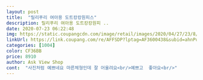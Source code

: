 ```yaml
---
layout: post 
title:  "릴리푸리 여아용 도트캉캉원피스" 
description: 릴리푸리 여아용 도트캉캉원피 ..
date: 2020-07-23 06:22:48 
img: https://static.coupangcdn.com/image/retail/images/2020/04/27/23/8/63fcd308-1ed7-4bfb-9561-26a192c4fac5.jpg 
linkUrl: https://link.coupang.com/re/AFFSDP?lptag=AF3600438&subid=ahnPublicAsk&pageKey=1520114142&itemId=2608341340&vendorItemId=70599447117&traceid=V0-113-6fbfcd4dbae67617 
categories: [1004] 
color: CF36BB 
price: 8910 
author: Ask View Shop 
cont:  "사진처럼 예쁘네요 마른체형인데 잘 어울려요<br/>예쁘고  좋아요<br/>" 
---
```

